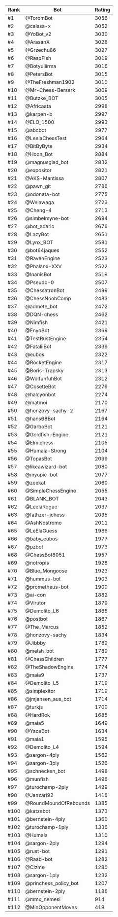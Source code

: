Rank|Bot|Rating
---|---|---
#1|@ToromBot|3056
#2|@caissa-x|3052
#3|@YoBot_v2|3030
#4|@ArasanX|3028
#5|@Grzechu86|3027
#6|@RaspFish|3019
#7|@Botyuliirma|3016
#8|@PetersBot|3015
#9|@TheFreshman1902|3010
#10|@Mr-Chess-Berserk|3009
#11|@Butzke_BOT|3005
#12|@Africaata|2998
#13|@karpen-b|2997
#14|@ELO_1500|2993
#15|@abcbot|2977
#16|@LeelaChessTest|2964
#17|@BitByByte|2934
#18|@Hoon_Bot|2884
#19|@magnusglad_bot|2832
#20|@expositor|2821
#21|@AKS-Mantissa|2807
#22|@pawn_git|2786
#23|@odonata-bot|2775
#24|@Weiawaga|2723
#25|@Cheng-4|2713
#26|@simbelmyne-bot|2694
#27|@bot_adario|2676
#28|@LazyBot|2651
#29|@Lynx_BOT|2581
#30|@bot64jaques|2552
#31|@RavenEngine|2523
#32|@Phalanx-XXV|2522
#33|@InanisBot|2519
#34|@Pseudo-0|2507
#35|@ChessatronBot|2499
#36|@ChessNoobComp|2483
#37|@admete_bot|2472
#38|@DQN-chess|2462
#39|@Nimfish|2421
#40|@EnyoBot|2369
#41|@TestRustEngine|2354
#42|@FataliiBot|2339
#43|@eubos|2322
#44|@RocketEngine|2317
#45|@Boris-Trapsky|2313
#46|@WolfuhfuhBot|2312
#47|@CosetteBot|2279
#48|@halcyonbot|2274
#49|@matmoi|2170
#50|@honzovy-sachy-2|2167
#51|@hans68Bot|2164
#52|@GarboBot|2121
#53|@Goldfish-Engine|2121
#54|@Elmichess|2105
#55|@Humaia-Strong|2104
#56|@TopasBot|2099
#57|@likeawizard-bot|2080
#58|@myopic-bot|2077
#59|@zeekat|2060
#60|@SimpleChessEngine|2055
#61|@BLANK_BOT|2043
#62|@LeelaRogue|2037
#63|@fathzer-jchess|2035
#64|@AshNostromo|2011
#65|@LeElaGuess|1986
#66|@baby_eubos|1977
#67|@pzbot|1973
#68|@ChessBot8051|1957
#69|@notropis|1928
#70|@Blue_Mongoose|1923
#71|@hummus-bot|1903
#72|@prometheus-bot|1900
#73|@ai-con|1882
#74|@Virutor|1879
#75|@Demolito_L6|1868
#76|@postbot|1867
#77|@The_Marcus|1852
#78|@honzovy-sachy|1834
#79|@Jibbby|1789
#80|@melsh_bot|1789
#81|@ChessChildren|1777
#82|@TheShadowEngine|1774
#83|@maia9|1737
#84|@Demolito_L5|1719
#85|@simplexitor|1719
#86|@jmjansen_aus_bot|1714
#87|@turkjs|1700
#88|@HardRok|1685
#89|@maia5|1649
#90|@YaceBot|1634
#91|@maia1|1595
#92|@Demolito_L4|1594
#93|@sargon-4ply|1562
#94|@sargon-3ply|1526
#95|@schnecken_bot|1498
#96|@munfish|1496
#97|@turochamp-2ply|1429
#98|@Janzari92|1416
#99|@RoundMoundOfRebounds|1385
#100|@katzebot|1373
#101|@bernstein-4ply|1360
#102|@turochamp-1ply|1336
#103|@Humaia|1310
#104|@sargon-2ply|1294
#105|@rust-bot|1291
#106|@Raab-bot|1282
#107|@Cizme|1280
#108|@sargon-1ply|1232
#109|@princhess_policy_bot|1207
#110|@bernstein-2ply|1186
#111|@mmx_nemesi|914
#112|@MinOpponentMoves|419
